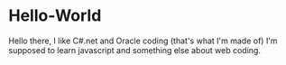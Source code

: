 # Hello-World
Hello there, I like C#.net and Oracle coding (that's what I'm made of)
I'm supposed to learn javascript and something else about web coding.
